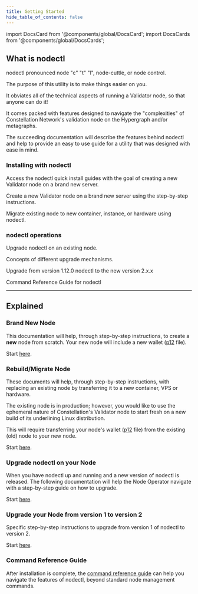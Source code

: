 ```yaml
---
title: Getting Started
hide_table_of_contents: false
---
```


import DocsCard from '@components/global/DocsCard';
import DocsCards from '@components/global/DocsCards';

<head>
  <title>Constellation nodectl utility</title>
  <meta
    name="description"
    content="Constellation nodectl utility"
  />
</head>

## What is nodectl

nodectl pronounced node "c" "t" "l", node-cuttle, or node control.

The purpose of this utility is to make things easier on you.  

It obviates all of the technical aspects of running a Validator node, so that anyone can do it!  

It comes packed with features designed to navigate the "complexities" of Constellation Network's validation node on the Hypergraph and/or metagraphs. 

The succeeding documentation will describe the features behind nodectl and help to provide an easy to use guide for a utility that was designed with ease in mind.

<!--
:::danger ⚠️ ⚠️ ⚠️
## IMPORTANT NOTICE 
#### FOR IMMEDIATE REVIEW 

**[Constellation Network Deprecation Announcement](/validate/automated/getting-started/deprecation-notice)**
:::
-->

### Installing with nodectl

<DocsCards>
  <DocsCard header="Quick Start Guides" href="/validate/quick-start/index" img="/img/home/apps.jpg">
    <p>Access the nodectl quick install guides with the goal of creating a new Validator node on a brand new server.</p>
  </DocsCard>

  <DocsCard header="Build New Node | Step-by-Step" href="/validate/automated/install/nodectl-install-types" img="/img/home/state-channel.jpg">
    <p>Create a new Validator node on a brand new server using the step-by-step instructions.</p>
  </DocsCard>

  <DocsCard header="Migrate Node" href="/validate/automated/migrate/nodectl-migrate" img="/img/home/community.jpg">
    <p>Migrate existing node to new container, instance, or hardware using nodectl.</p>
  </DocsCard>
</DocsCards>

### nodectl operations

<DocsCards>
  <DocsCard header="Upgrade" href="/validate/automated/upgrade/nodectl-upgrade-qs" img="/img/home/core-concepts.jpg">
    <p>Upgrade nodectl on an existing node.</p>
  </DocsCard>

  <DocsCard header="Upgrade Concepts" href="/validate/automated/upgrade/nodectl-upgrade-concepts" img="/img/home/community.jpg">
    <p>Concepts of different upgrade mechanisms.</p>
  </DocsCard>

  <DocsCard header="v1.12.0 to v2.x.x" href="/validate/automated/nodectl-migrate-v1" img="/img/home/core-concepts.jpg">
    <p>Upgrade from version 1.12.0 nodectl to the new version 2.x.x</p>
  </DocsCard>
  
  <DocsCard header="Command Reference" href="/validate/automated/nodectl-commands" img="/img/home/stargazer.jpg">
    <p>Command Reference Guide for nodectl</p>
  </DocsCard>
</DocsCards>

---

## Explained
### Brand New Node

This documentation will help, through step-by-step instructions, to create a **new** node from scratch.  Your new node will include a new wallet ([p12](/validate/automated/install/nodectl-install-p12) file).

Start [here](/validate/automated/getting-started/installationGettingStarted).

### Rebuild/Migrate Node

These documents will help, through step-by-step instructions, with replacing an existing node by transferring it to a new container, VPS or hardware.

The existing node is in production; however, you would like to use the ephemeral nature of Constellation's Validator node to start fresh on a new build of its underlining Linux distribution.  

This will require transferring your node's wallet ([p12](/validate/automated/nodectlInstall#what-is-a-p12-file) file) from the existing (old) node to your new node.

Start [here](/validate/automated/migrate/nodectl-migrate).

### Upgrade nodectl on your Node

When you have nodectl up and running and a new version of nodectl is released.  The following documentation will help the Node Operator navigate with a step-by-step guide on how to upgrade.

Start [here](/validate/automated/upgrade/nodectl-upgrade-qs).

### Upgrade your Node from version 1 to version 2

Specific step-by-step instructions to upgrade from version 1 of nodectl to version 2.

Start [here](/validate/automated/nodectl-migrate-v1).

### Command Reference Guide

After installation is complete, the [command reference guide](/validate/automated/nodectl-commands) can help you navigate the features of nodectl, beyond standard node management commands.